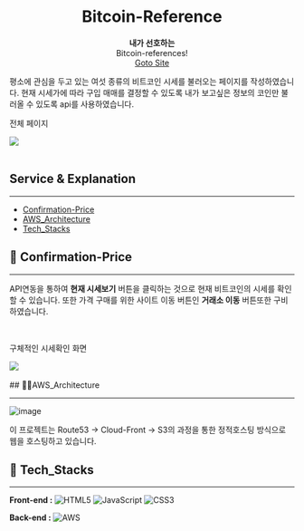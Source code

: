 <h1 align="center">
    Bitcoin-Reference
</h1>

<p align="center">
  <strong>내가 선호하는</strong><br>
  Bitcoin-references! <br>
  <a href="https://www.turtleheadsnake.site/bitcoin.html">Goto Site</a>
</p>

<p>평소에 관심을 두고 있는 여섯 종류의 비트코인 시세를 불러오는 페이지를 작성하였습니다. 현재 시세가에 따라 구입 매매를 결정할 수 있도록 내가 보고싶은 정보의 코인만 불러올 수 있도록 api를 사용하였습니다.</p>

<p>전체 페이지</p>
<img src='https://user-images.githubusercontent.com/50876935/208031907-3cbc45b8-12da-48a9-898e-b86d8654e01d.png'  >
<br><br>

## Service & Explanation

---

- [Confirmation-Price](#-Confirmation-Price)
- [AWS_Architecture](#-AWS_Architecture)
- [Tech_Stacks](#-Tech_Stacks)

## 📖 Confirmation-Price

---

API연동을 통하여 <strong>현재 시세보기</strong> 버튼을 클릭하는 것으로 현재 비트코인의 시세를 확인할 수 있습니다. 또한 가격 구매를 위한 사이트 이동 버튼인 <strong>거래소 이동</strong> 버튼또한 구비하였습니다.

<div>
  <br>
    <p> 구체적인 시세확인 화면</p>
  <img src='https://user-images.githubusercontent.com/50876935/208032409-a0169795-dc58-4746-ba2b-18869072d953.png'>
</div>

<br>
## 🧑‍💻AWS_Architecture

---

![image](https://user-images.githubusercontent.com/50876935/208033071-9da655b0-384c-4323-a2cd-fe37e07054d1.png)

<p>이 프로젝트는 Route53 -> Cloud-Front -> S3의 과정을 통한 정적호스팅 방식으로 웹을 호스팅하고 있습니다. </p>

## 🔨 Tech_Stacks

---

<strong>Front-end :</strong>
![HTML5](https://img.shields.io/badge/html5-%23E34F26.svg?style=for-the-badge&logo=html5&logoColor=white)
![JavaScript](https://img.shields.io/badge/javascript-%23323330.svg?style=for-the-badge&logo=javascript&logoColor=%23F7DF1E)
![CSS3](https://img.shields.io/badge/css3-%231572B6.svg?style=for-the-badge&logo=css3&logoColor=white)

<strong>Back-end :</strong>
![AWS](https://img.shields.io/badge/AWS-%23FF9900.svg?style=for-the-badge&logo=amazon-aws&logoColor=white)
